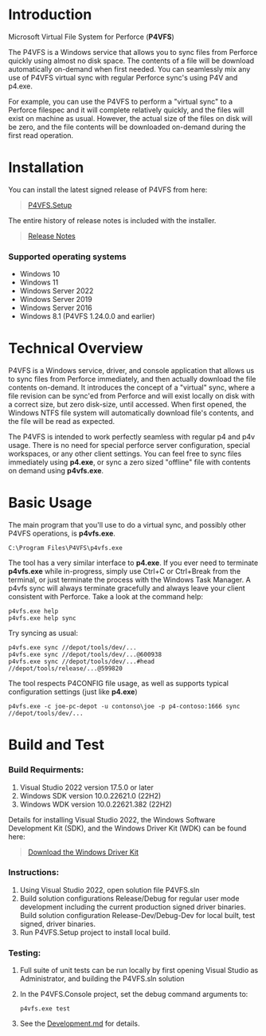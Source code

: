 # Introduction 
Microsoft Virtual File System for Perforce (**P4VFS**)

The P4VFS is a Windows service that allows you to sync files from Perforce quickly using almost no disk space. The contents of a file will be download automatically on-demand when first needed. You can seamlessly mix any use of P4VFS virtual sync with regular Perforce sync's using P4V and p4.exe.

For example, you can use the P4VFS to perform a "virtual sync" to a Perforce filespec and it will complete relatively quickly, and the files will exist on machine as usual. However, the actual size of the files on disk will be zero, and the file contents will be downloaded on-demand during the first read operation.

# Installation
You can install the latest signed release of P4VFS from here:
> [P4VFS.Setup](https://github.com/microsoft/p4vfs/releases/download/v1.25.0.0/P4VFS.Setup-1.25.0.0.exe)

The entire history of release notes is included with the installer.
> [Release Notes](https://github.com/microsoft/p4vfs/blob/main/source/P4VFS.Console/P4VFS.Notes.txt)

### Supported operating systems
* Windows 10
* Windows 11
* Windows Server 2022 
* Windows Server 2019
* Windows Server 2016
* Windows 8.1 (P4VFS 1.24.0.0 and earlier)

# Technical Overview
P4VFS is a Windows service, driver, and console application that allows us to sync files from Perforce immediately, and then actually download the file contents on-demand. It introduces the concept of a "virtual" sync, where a file revision can be sync'ed from Perforce and will exist locally on disk with a correct size, but zero disk-size, until accessed. When first opened, the Windows NTFS file system will automatically download file's contents, and the file will be read as expected.

The P4VFS is intended to work perfectly seamless with regular p4 and p4v usage. There is no need for special perforce server configuration, special workspaces, or any other client settings. You can feel free to sync files immediately using **p4.exe**, or sync a zero sized "offline" file with contents on demand using **p4vfs.exe**.

# Basic Usage
The main program that you'll use to do a virtual sync, and possibly other P4VFS operations, is **p4vfs.exe**. 

    C:\Program Files\P4VFS\p4vfs.exe

 The tool has a very similar interface to **p4.exe**. If you ever need to terminate **p4vfs.exe** while in-progress, simply use Ctrl+C or Ctrl+Break from the terminal, or just terminate the process with the Windows Task Manager. A p4vfs sync will always terminate gracefully and always leave your client consistent with Perforce. Take a look at the command help:

    p4vfs.exe help
    p4vfs.exe help sync
 
Try syncing as usual: 

    p4vfs.exe sync //depot/tools/dev/...
    p4vfs.exe sync //depot/tools/dev/...@600938
    p4vfs.exe sync //depot/tools/dev/...#head  //depot/tools/release/...@599820

The tool respects P4CONFIG file usage, as well as supports typical configuration settings (just like **p4.exe**)
 
    p4vfs.exe -c joe-pc-depot -u contonso\joe -p p4-contoso:1666 sync //depot/tools/dev/...

# Build and Test
### Build Requirments:

1. Visual Studio 2022 version 17.5.0 or later
1. Windows SDK version 10.0.22621.0 (22H2) 
1. Windows WDK version 10.0.22621.382 (22H2)

Details for installing Visual Studio 2022, the Windows Software Development Kit (SDK), and the Windows Driver Kit (WDK) can be found here: 
> [Download the Windows Driver Kit](https://learn.microsoft.com/en-us/windows-hardware/drivers/download-the-wdk)

### Instructions:
1. Using Visual Studio 2022, open solution file P4VFS.sln
1. Build solution configurations Release/Debug for regular user mode development including the current production signed driver binaries. Build solution configuration Release-Dev/Debug-Dev for local built, test signed, driver binaries.
1. Run P4VFS.Setup project to install local build.

### Testing:
1. Full suite of unit tests can be run locally by first opening Visual Studio as Administrator, and building the P4VFS.sln solution
1. In the P4VFS.Console project, set the debug command arguments to:

       p4vfs.exe test

1. See the [Development.md](doc/Development.md) for details.



